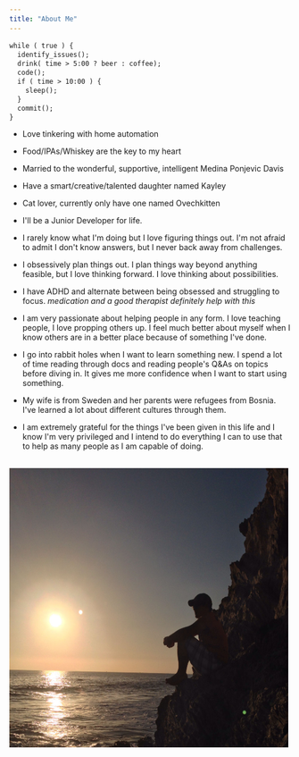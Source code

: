 ```yaml
---
title: "About Me"
---
```

```
while ( true ) {
  identify_issues();
  drink( time > 5:00 ? beer : coffee);
  code();
  if ( time > 10:00 ) {
    sleep();
  }
  commit();
}
```

* Love tinkering with home automation  

* Food/IPAs/Whiskey are the key to my heart  

* Married to the wonderful, supportive, intelligent Medina Ponjevic Davis

* Have a smart/creative/talented daughter named Kayley  

* Cat lover, currently only have one named Ovechkitten  

* I'll be a Junior Developer for life.

* I rarely know what I'm doing but I love figuring things out. I'm not afraid to admit I don't know answers, but I never back away from challenges.

* I obsessively plan things out. I plan things way beyond anything feasible, but I love thinking forward. I love thinking about possibilities.

* I have ADHD and alternate between being obsessed and struggling to focus. *medication and a good therapist definitely help with this*

* I am very passionate about helping people in any form. I love teaching people, I love propping others up. I feel much better about myself when I know others are in a better place because of something I've done.

* I go into rabbit holes when I want to learn something new. I spend a lot of time reading through docs and reading people's Q&As on topics before diving in. It gives me more confidence when I want to start using something.

* My wife is from Sweden and her parents were refugees from Bosnia. I've learned a lot about different cultures through them.

* I am extremely grateful for the things I've been given in this life and I know I'm very privileged and I intend to do everything I can to use that to help as many people as I am capable of doing.

<br />
<img src="profile.jpg" width="500" height="500" />
